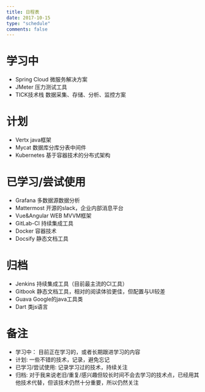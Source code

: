 ```yaml
---
title: 日程表
date: 2017-10-15
type: "schedule"
comments: false
---
```


# 学习中
- Spring Cloud 微服务解决方案
- JMeter 压力测试工具
- TICK技术栈 数据采集、存储、分析、监控方案

# 计划
- Vertx java框架
- Mycat 数据库分库分表中间件
- Kubernetes 基于容器技术的分布式架构

<!-- more -->

# 已学习/尝试使用
- Grafana 多数据源数据分析
- Mattermost 开源的slack，企业内部消息平台
- Vue&Angular WEB MVVM框架
- GitLab-CI 持续集成工具
- Docker 容器技术
- Docsify 静态文档工具

# 归档
- Jenkins 持续集成工具（目前最主流的CI工具）
- Gitbook 静态文档工具，相对的阅读体验更佳，但配置与UI较差
- Guava Google的java工具类
- Dart 类js语言

# 备注
- 学习中： 目前正在学习的，或者长期跟进学习的内容
- 计划: 一些不错的技术，记录，避免忘记
- 已学习/尝试使用: 记录学习过的技术，持续关注
- 归档: 对于我来说老旧/重复/感兴趣但较长时间不会去学习的技术点，已经用其他技术代替，但该技术仍然十分重要，所以仍然关注